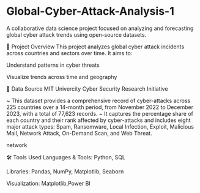 # Global-Cyber-Attack-Analysis-1
A collaborative data science project focused on analyzing and forecasting global cyber attack trends using open-source datasets.

🧠 Project Overview
This project analyzes global cyber attack incidents across countries and sectors over time. It aims to:

Understand patterns in cyber threats

Visualize trends across time and geography

📂 Data Source
MIT Univercity Cyber Security Research Initiative 

~ This dataset provides a comprehensive record of cyber-attacks across 225 countries over a 14-month period, from November 2022 to December 2023, with a total of 77,623 records.
~ It captures the percentage share of each country and their rank affected by cyber-attacks and includes eight major attack types:
Spam, Ransomware, Local Infection, Exploit, Malicious Mail, Network Attack, On-Demand Scan, and Web Threat.

network

🛠️ Tools Used
Languages & Tools: Python, SQL

Libraries: Pandas, NumPy, Matplotlib, Seaborn

Visualization: Matplotlib,Power BI

